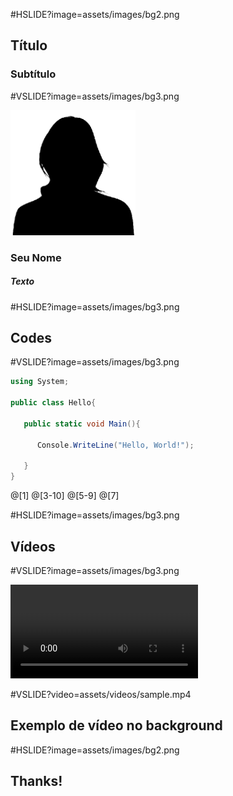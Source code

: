 #HSLIDE?image=assets/images/bg2.png

## <span class="pd-gray">Título</span>
### <span class="pd-gray">Subtítulo</span>

<!----------------------------------------------->
#VSLIDE?image=assets/images/bg3.png
<!---Substitua por sua foto na pasta--->
<img src="assets/images/you.png" alt="You" style="width: 200px;"/>

### <span class="pd-gray">Seu Nome</span>
##### <span class="pd-gray">Texto</span>

<!----------------------------------------------->
#HSLIDE?image=assets/images/bg3.png

## <span class="pd-gray">Codes</span>

<!----------------------------------------------->
#VSLIDE?image=assets/images/bg3.png

```c#
using System;

public class Hello{

   public static void Main(){

      Console.WriteLine("Hello, World!");

   }
}
```
<!---Use isso para highlight no código--->
@[1]
@[3-10]
@[5-9]
@[7]

<!----------------------------------------------->
#HSLIDE?image=assets/images/bg3.png

## <span class="pd-gray">Vídeos</span>

#VSLIDE?image=assets/images/bg3.png

![Video](assets/videos/sample.mp4)

#VSLIDE?video=assets/videos/sample.mp4

## Exemplo de vídeo no background

<!----------------------------------------------->
#HSLIDE?image=assets/images/bg2.png
## <span class="pd-gray">Thanks!</span>


